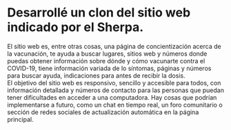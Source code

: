 # Desarrollé un clon del sitio web indicado por el Sherpa.  
El sitio web es, entre otras cosas, una página de concientización acerca de la vacunación, te ayuda a buscar lugares, sitios web y números donde puedas obtener información sobre dónde y cómo vacunarte contra el COVID-19, tiene información variada de lo síntomas, páginas y números para buscar ayuda, indicaciones para antes de recibir la dosis.  
El objetivo del sitio web es responsivo, sencillo y accesible para todos, con información detallada y números de contacto para las personas que puedan tener dificultades en acceder a una computadora. 
Hay cosas que podrían implementarse a futuro, como un chat en tiempo real, un foro comunitario o sección de redes sociales de actualización automática en la página principal.
